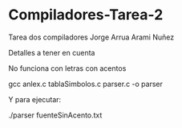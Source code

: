 # Compiladores-Tarea-2

Tarea dos compiladores
Jorge Arrua
Arami Nuñez


Detalles a tener en cuenta

No funciona con letras con acentos

gcc anlex.c tablaSimbolos.c parser.c -o parser

Y para ejecutar:

./parser fuenteSinAcento.txt
